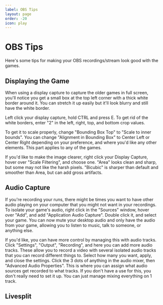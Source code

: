 ```yaml
---
label: OBS Tips
layout: page
order: -20
icon: play
---
```


# OBS Tips

Here's some tips for making your OBS recordings/stream look good with the games.

## Displaying the Game

When using a display capture to capture the older games in full screen, you'll notice you get a small box at the top left corner with a thick white border around it. You can stretch it up easily but it'll look blurry and still have the white border.

Left click your display capture, hold CTRL and press E. To get rid of the white borders, enter "2" in the left, right, top, and bottom crop values.

To get it to scale properly, change "Bounding Box Top" to "Scale to inner bounds". You can change "Alignment in Bounding Box" to Center Left or Center Right depending on your preference, and where you'd like any other elements. This part applies to any of the games.

If you'd like to make the image clearer, right click your Display Capture, hover over "Scale Filtering", and choose one. "Area" looks clean and sharp, but some may not like the harsh pixels. "Bicubic" is sharper than default and smoother than Area, but can add gross artifacts.

## Audio Capture

If you're recording your runs, there might be times you want to have other audio playing on your computer that you might not want in your recordings. To isolate your game's audio, right click in the "Sources" window, hover over "Add", and add "Application Audio Capture". Double click it, and select your game. You can now mute your desktop audio and only have the audio from your game, allowing you to listen to music, talk to someone, or anything else.

If you'd like, you can have more control by managing this with audio tracks. Click "Settings", "Output", "Recording", and here you can add more audio tracks. These allow you to record a video with several isolated audio tracks that you can record different things to. Select how many you want, apply, and close the settings. Click the 3 dots of anything in the audio mixer, then "Advanced Audio Properties". This is where you can assign what audio sources get recorded to what tracks. If you don't have a use for this, you don't really need to set it up. You can just manage mixing everything on 1 track.

## Livesplit
